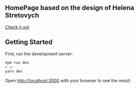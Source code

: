 ## HomePage based on the design of Helena Stretovych
[Check it out](https://dribbble.com/shots/14080997-Makeup-portfolio)

## Getting Started

First, run the development server:

```bash
npm run dev
# or
yarn dev
```

Open [http://localhost:3000](http://localhost:3000) with your browser to see the result.

